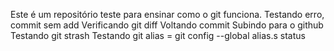 Este é um repositório teste para ensinar como o git funciona.
Testando erro, commit sem add
Verificando git diff
Voltando commit
Subindo para o github
Testando git strash
Testando git alias = git config --global alias.s status